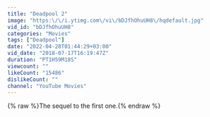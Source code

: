 ```yaml
---
title: "Deadpool 2"
image: "https:\/\/i.ytimg.com\/vi\/bDJfhOhuUH8\/hqdefault.jpg"
vid_id: "bDJfhOhuUH8"
categories: "Movies"
tags: ["Deadpool"]
date: "2022-04-28T01:44:29+03:00"
vid_date: "2018-07-17T16:19:47Z"
duration: "PT1H59M18S"
viewcount: ""
likeCount: "15486"
dislikeCount: ""
channel: "YouTube Movies"
---
```

{% raw %}The sequel to the first one.{% endraw %}
